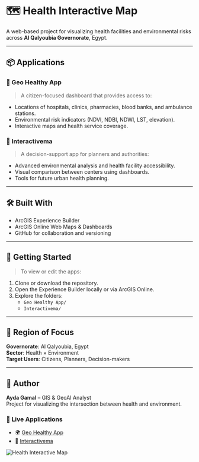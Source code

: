# 🗺️ Health Interactive Map

A web-based project for visualizing health facilities and environmental risks across **Al Qalyoubia Governorate**, Egypt.

---

## 📦 Applications

### 🔹 Geo Healthy App
> A citizen-focused dashboard that provides access to:
- Locations of hospitals, clinics, pharmacies, blood banks, and ambulance stations.
- Environmental risk indicators (NDVI, NDBI, NDWI, LST, elevation).
- Interactive maps and health service coverage.

### 🔹 Interactivema
> A decision-support app for planners and authorities:
- Advanced environmental analysis and health facility accessibility.
- Visual comparison between centers using dashboards.
- Tools for future urban health planning.

---

## 🛠️ Built With

- ArcGIS Experience Builder  
- ArcGIS Online Web Maps & Dashboards  
- GitHub for collaboration and versioning  

---

## 🚀 Getting Started

> To view or edit the apps:
1. Clone or download the repository.
2. Open the Experience Builder locally or via ArcGIS Online.
3. Explore the folders:  
   - `Geo Healthy App/`  
   - `Interactivema/`

---

## 📍 Region of Focus
**Governorate**: Al Qalyoubia, Egypt  
**Sector**: Health × Environment  
**Target Users**: Citizens, Planners, Decision-makers

---

## 🧠 Author

**Ayda Gamal** – GIS & GeoAI Analyst  
Project for visualizing the intersection between health and environment.

### 🔗 Live Applications

- 🌍 [Geo Healthy App](https://your-app-link.com)
- 🧭 [Interactivema](https://your-app-link.com)


![Health Interactive Map](images/preview.png)
